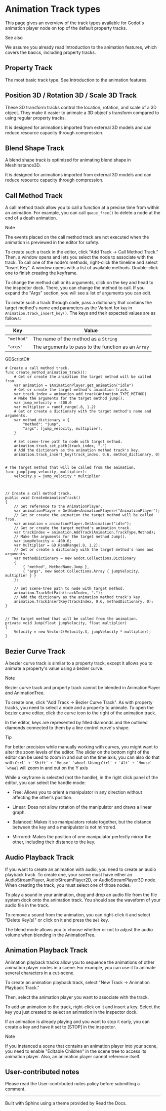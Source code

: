 # Animation Track types

This page gives an overview of the track types available for Godot's animation
player node on top of the default property tracks.

See also

We assume you already read Introduction to the animation features, which
covers the basics, including property tracks.

## Property Track

The most basic track type. See Introduction to the animation features.

## Position 3D / Rotation 3D / Scale 3D Track

These 3D transform tracks control the location, rotation, and scale of a 3D
object. They make it easier to animate a 3D object's transform compared to
using regular property tracks.

It is designed for animations imported from external 3D models and can reduce
resource capacity through compression.

## Blend Shape Track

A blend shape track is optimized for animating blend shape in MeshInstance3D.

It is designed for animations imported from external 3D models and can reduce
resource capacity through compression.

## Call Method Track

A call method track allow you to call a function at a precise time from within
an animation. For example, you can call `queue_free()` to delete a node at the
end of a death animation.

Note

The events placed on the call method track are not executed when the animation
is previewed in the editor for safety.

To create such a track in the editor, click "Add Track -> Call Method Track."
Then, a window opens and lets you select the node to associate with the track.
To call one of the node's methods, right-click the timeline and select "Insert
Key". A window opens with a list of available methods. Double-click one to
finish creating the keyframe.

To change the method call or its arguments, click on the key and head to the
inspector dock. There, you can change the method to call. If you expand the
"Args" section, you will see a list of arguments you can edit.

To create such a track through code, pass a dictionary that contains the
target method's name and parameters as the Variant for `key` in
`Animation.track_insert_key()`. The keys and their expected values are as
follows:

Key | Value  
---|---  
`"method"` | The name of the method as a `String`  
`"args"` | The arguments to pass to the function as an `Array`  
  
GDScriptC#

    
    
    # Create a call method track.
    func create_method_animation_track():
        # Get or create the animation the target method will be called from.
        var animation = $AnimationPlayer.get_animation("idle")
        # Get or create the target method's animation track.
        var track_index = animation.add_track(Animation.TYPE_METHOD)
        # Make the arguments for the target method jump().
        var jump_velocity = -400.0
        var multiplier = randf_range(.8, 1.2)
        # Get or create a dictionary with the target method's name and arguments.
        var method_dictionary = {
            "method": "jump",
            "args": [jump_velocity, multiplier],
        }
    
        # Set scene-tree path to node with target method.
        animation.track_set_path(track_index, ".")
        # Add the dictionary as the animation method track's key.
        animation.track_insert_key(track_index, 0.6, method_dictionary, 0)
    
    
    # The target method that will be called from the animation.
    func jump(jump_velocity, multiplier):
        velocity.y = jump_velocity * multiplier
    
    
    
    // Create a call method track.
    public void CreateAnimationTrack()
    {
        // Get reference to the AnimationPlayer.
        var animationPlayer = GetNode<AnimationPlayer>("AnimationPlayer");
        // Get or create the animation the target method will be called from.
        var animation = animationPlayer.GetAnimation("idle");
        // Get or create the target method's animation track.
        var trackIndex = animation.AddTrack(Animation.TrackType.Method);
        // Make the arguments for the target method Jump().
        var jumpVelocity = -400.0;
        var multiplier = GD.RandRange(.8, 1.2);
        // Get or create a dictionary with the target method's name and arguments.
        var methodDictionary = new Godot.Collections.Dictionary
        {
            { "method", MethodName.Jump },
            { "args", new Godot.Collections.Array { jumpVelocity, multiplier } }
        };
    
        // Set scene-tree path to node with target method.
        animation.TrackSetPath(trackIndex, ".");
        // Add the dictionary as the animation method track's key.
        animation.TrackInsertKey(trackIndex, 0.6, methodDictionary, 0);
    }
    
    
    // The target method that will be called from the animation.
    private void Jump(float jumpVelocity, float multiplier)
    {
        Velocity = new Vector2(Velocity.X, jumpVelocity * multiplier);
    }
    

## Bezier Curve Track

A bezier curve track is similar to a property track, except it allows you to
animate a property's value using a bezier curve.

Note

Bezier curve track and property track cannot be blended in AnimationPlayer and
AnimationTree.

To create one, click "Add Track -> Bezier Curve Track". As with property
tracks, you need to select a node and a property to animate. To open the
bezier curve editor, click the curve icon to the right of the animation track.

In the editor, keys are represented by filled diamonds and the outlined
diamonds connected to them by a line control curve's shape.

Tip

For better precision while manually working with curves, you might want to
alter the zoom levels of the editor. The slider on the bottom right of the
editor can be used to zoom in and out on the time axis, you can also do that
with ``Ctrl` + `Shift` + `Mouse` `wheel``. Using ``Ctrl` + `Alt` + `Mouse`
`wheel`` will zoom in and out on the Y axis

While a keyframe is selected (not the handle), in the right click panel of the
editor, you can select the handle mode:

  * Free: Allows you to orient a manipulator in any direction without affecting the other's position.

  * Linear: Does not allow rotation of the manipulator and draws a linear graph.

  * Balanced: Makes it so manipulators rotate together, but the distance between the key and a manipulator is not mirrored.

  * Mirrored: Makes the position of one manipulator perfectly mirror the other, including their distance to the key.

## Audio Playback Track

If you want to create an animation with audio, you need to create an audio
playback track. To create one, your scene must have either an
AudioStreamPlayer, AudioStreamPlayer2D, or AudioStreamPlayer3D node. When
creating the track, you must select one of those nodes.

To play a sound in your animation, drag and drop an audio file from the file
system dock onto the animation track. You should see the waveform of your
audio file in the track.

To remove a sound from the animation, you can right-click it and select
"Delete Key(s)" or click on it and press the `Del` key.

The blend mode allows you to choose whether or not to adjust the audio volume
when blending in the AnimationTree.

## Animation Playback Track

Animation playback tracks allow you to sequence the animations of other
animation player nodes in a scene. For example, you can use it to animate
several characters in a cut-scene.

To create an animation playback track, select "New Track -> Animation Playback
Track."

Then, select the animation player you want to associate with the track.

To add an animation to the track, right-click on it and insert a key. Select
the key you just created to select an animation in the inspector dock.

If an animation is already playing and you want to stop it early, you can
create a key and have it set to [STOP] in the inspector.

Note

If you instanced a scene that contains an animation player into your scene,
you need to enable "Editable Children" in the scene tree to access its
animation player. Also, an animation player cannot reference itself.

## User-contributed notes

Please read the User-contributed notes policy before submitting a comment.

* * *

Built with Sphinx using a theme provided by Read the Docs.

